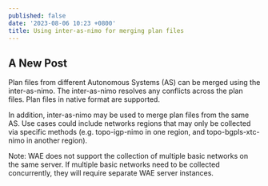 ```yaml
---
published: false
date: '2023-08-06 10:23 +0800'
title: Using inter-as-nimo for merging plan files
---
```

## A New Post

Plan files from different Autonomous Systems (AS) can be merged using the inter-as-nimo. The inter-as-nimo resolves any conflicts across the plan files. Plan files in native format are supported.

In addition, inter-as-nimo may be used to merge plan files from the same AS. Use cases could include networks regions that may only be collected via specific methods (e.g. topo-igp-nimo in one region, and topo-bgpls-xtc-nimo in another region). 

Note: WAE does not support the collection of multiple basic networks on the same server. If multiple basic networks need to be collected concurrently, they will require separate WAE server instances.





